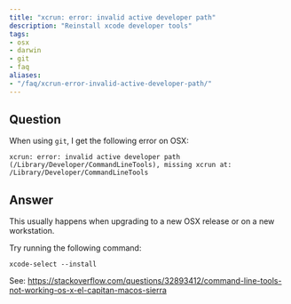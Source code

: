 ```yaml
---
title: "xcrun: error: invalid active developer path"
description: "Reinstall xcode developer tools"
tags:
- osx
- darwin
- git
- faq
aliases:
- "/faq/xcrun-error-invalid-active-developer-path/"
---
```


## Question

When using `git`, I get the following error on OSX:

```
xcrun: error: invalid active developer path (/Library/Developer/CommandLineTools), missing xcrun at: /Library/Developer/CommandLineTools
```

## Answer

This usually happens when upgrading to a new OSX release or on a new workstation.

Try running the following command:

```
xcode-select --install
```

See: <https://stackoverflow.com/questions/32893412/command-line-tools-not-working-os-x-el-capitan-macos-sierra>



